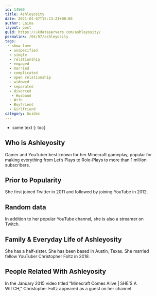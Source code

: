 ```yaml
---
id: 14560
title: Ashleyosity
date: 2021-04-07T15:13:21+00:00
author: Laima
layout: post
guid: https://ukdataservers.com/ashleyosity/
permalink: /04/07/ashleyosity
tags:
 - show love
  - unspecified
  - single
  - relationship
  - engaged
  - married
  - complicated
  - open relationship
  - widowed
  - separated
  - divorced
   - Husband
  - Wife
  - Boyfriend
  - Girlfriend
category: Guides
---
```


* some text
{: toc}


## Who is Ashleyosity
                  
                  
                  
Gamer and YouTuber best known for her Minecraft gameplay, popular for making everything from Let&#8217;s Plays to Role-Plays to more than 1 million subscribers.
                  
              
            
              
            
                
                
                
## Prior to Popularity
                  
                  
                  
She first joined Twitter in 2011 and followed by joining YouTube in 2012.
                  
              
            
              
            
                
                
                
## Random data
                  
                  
                  
In addition to her popular YouTube channel, she is also a streamer on Twitch.
                  
              
            
              
            
                
                
                
## Family & Everyday Life of Ashleyosity
                  
                  
                  
She has a half-sister. She has been based in Austin, Texas. She married fellow YouTuber Christopher Foltz in 2018. 
                  
              
            
              
            
                
                
                
## People Related With Ashleyosity
                  
                  
                  
In the January 2015 video titled &#8220;Minecraft Comes Alive | SHE&#8217;S A WITCH,&#8221; Christopher Foltz appeared as a guest on her channel.
                  
              
            
              
            
                
              
            
              
              
            
            
              
            
          
          
          